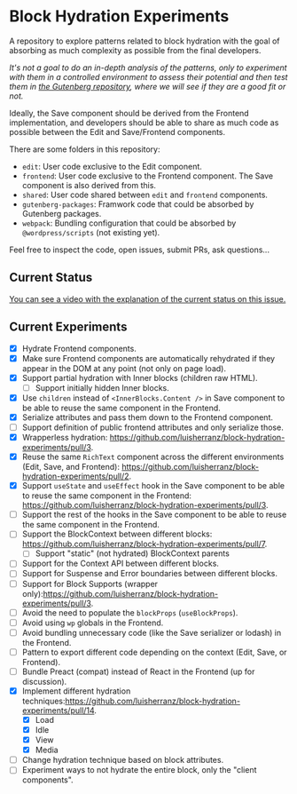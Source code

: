 # Block Hydration Experiments

A repository to explore patterns related to block hydration with the goal of absorbing as much complexity as possible from the final developers.

_It's not a goal to do an in-depth analysis of the patterns, only to experiment with them in a controlled environment to assess their potential and then test them in [the Gutenberg repository](https://github.com/WordPress/gutenberg), where we will see if they are a good fit or not._

Ideally, the Save component should be derived from the Frontend implementation, and developers should be able to share as much code as possible between the Edit and Save/Frontend components.

There are some folders in this repository:

- `edit`: User code exclusive to the Edit component.
- `frontend`: User code exclusive to the Frontend component. The Save component is also derived from this.
- `shared`: User code shared between `edit` and `frontend` components.
- `gutenberg-packages`: Framwork code that could be absorbed by Gutenberg packages.
- `webpack`: Bundling configuration that could be absorbed by `@wordpress/scripts` (not existing yet).

Feel free to inspect the code, open issues, submit PRs, ask questions...

## Current Status

[You can see a video with the explanation of the current status on this issue.](https://github.com/luisherranz/block-hydration-experiments/issues/6)

## Current Experiments

- [x] Hydrate Frontend components.
- [x] Make sure Frontend components are automatically rehydrated if they appear in the DOM at any point (not only on page load).
- [x] Support partial hydration with Inner blocks (children raw HTML).
  - [ ] Support initially hidden Inner blocks.
- [x] Use `children` instead of `<InnerBlocks.Content />` in Save component to be able to reuse the same component in the Frontend.
- [x] Serialize attributes and pass them down to the Frontend component.
- [ ] Support definition of public frontend attributes and only serialize those.
- [x] Wrapperless hydration: https://github.com/luisherranz/block-hydration-experiments/pull/3.
- [x] Reuse the same `RichText` component across the different environments (Edit, Save, and Frontend): https://github.com/luisherranz/block-hydration-experiments/pull/2.
- [x] Support `useState` and `useEffect` hook in the Save component to be able to reuse the same component in the Frontend: https://github.com/luisherranz/block-hydration-experiments/pull/3.
- [ ] Support the rest of the hooks in the Save component to be able to reuse the same component in the Frontend.
- [ ] Support the BlockContext between different blocks: https://github.com/luisherranz/block-hydration-experiments/pull/7.
  - [ ] Support "static" (not hydrated) BlockContext parents
- [ ] Support for the Context API between different blocks.
- [ ] Support for Suspense and Error boundaries between different blocks.
- [ ] Support for Block Supports (wrapper only):https://github.com/luisherranz/block-hydration-experiments/pull/3.
- [ ] Avoid the need to populate the `blockProps` (`useBlockProps`).
- [ ] Avoid using `wp` globals in the Frontend.
- [ ] Avoid bundling unnecessary code (like the Save serializer or lodash) in the Frontend.
- [ ] Pattern to export different code depending on the context (Edit, Save, or Frontend).
- [ ] Bundle Preact (compat) instead of React in the Frontend (up for discussion).
- [x] Implement different hydration techniques:https://github.com/luisherranz/block-hydration-experiments/pull/14.
  - [x] Load
  - [x] Idle
  - [x] View
  - [x] Media
- [ ] Change hydration technique based on block attributes.
- [ ] Experiment ways to not hydrate the entire block, only the "client components".
